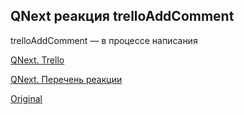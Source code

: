 ## QNext реакция trelloAddComment

trelloAddComment — в процессе написания





[QNext. Trello](/docs-test/ph/admin/trello-about)

[QNext. Перечень реакции](/docs-test/ph/reactions)


  
[Original](https://telegra.ph/QNext-admin-reaction-trelloAddComment-02-13)
